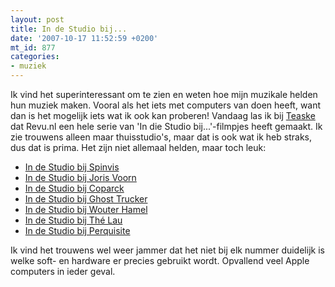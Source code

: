```yaml
---
layout: post
title: In de Studio bij...
date: '2007-10-17 11:52:59 +0200'
mt_id: 877
categories:
- muziek
---
```

Ik vind het superinteressant om te zien en weten hoe mijn muzikale helden hun muziek maken. Vooral als het iets met computers van doen heeft, want dan is het mogelijk iets wat ik ook kan proberen! Vandaag las ik bij <a href="http://teaske.blogspot.com/2007/10/de-kunst-afkijken.html">Teaske</a> dat Revu.nl een hele serie van 'In die Studio bij...'-filmpjes heeft gemaakt. Ik zie trouwens alleen maar thuisstudio's, maar dat is ook wat ik heb straks, dus dat is prima. Het zijn niet allemaal helden, maar toch leuk:

<ul>
<li><a href="http://www.revu.nl/3431">In de Studio bij Spinvis</a></li>
<li><a href="http://www.revu.nl/3568">In de Studio bij Joris Voorn</a></li>
<li><a href="http://www.revu.nl/3643">In de Studio bij Coparck</a></li>
<li><a href="http://www.revu.nl/3768">In de Studio bij Ghost Trucker</a></li>
<li><a href="http://www.revu.nl/4629">In de Studio bij Wouter Hamel</a></li>
<li><a href="http://www.revu.nl/5294">In de Studio bij Thé Lau</a></li>
<li><a href="http://www.revu.nl/6542">In de Studio bij Perquisite</a></li>
</ul>

Ik vind het trouwens wel weer jammer dat het niet bij elk nummer duidelijk is welke soft- en hardware er precies gebruikt wordt. Opvallend veel Apple computers in ieder geval.
